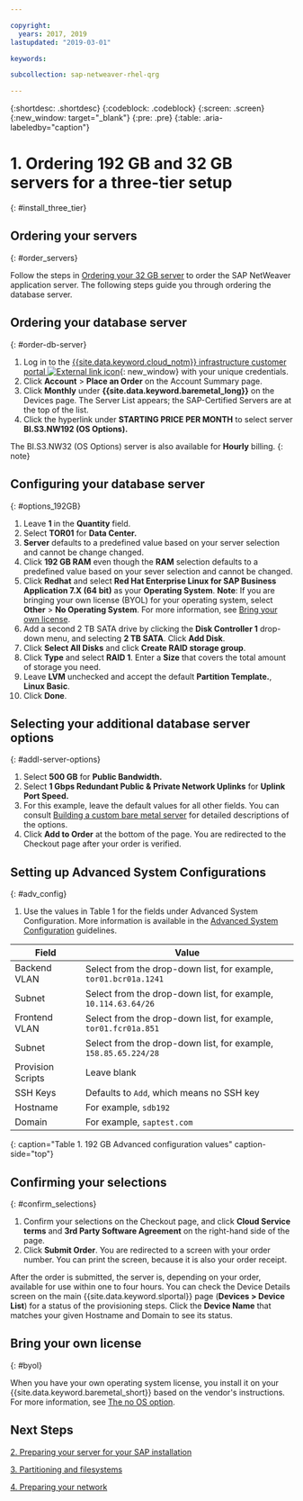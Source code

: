 ```yaml
---

copyright:
  years: 2017, 2019
lastupdated: "2019-03-01"

keywords:

subcollection: sap-netweaver-rhel-qrg

---
```


{:shortdesc: .shortdesc}
{:codeblock: .codeblock}
{:screen: .screen}
{:new_window: target="_blank"}
{:pre: .pre}
{:table: .aria-labeledby="caption"}

# 1. Ordering 192 GB and 32 GB servers for a three-tier setup
{: #install_three_tier}

## Ordering your servers
{: #order_servers}

Follow the steps in [Ordering your 32 GB server](/docs/infrastructure/sap-netweaver-rhel-qrg?topic=sap-netweaver-rhel-qrg-install_32GB#order_32GB) to order the SAP NetWeaver application server. The following steps guide you through ordering the database server.

## Ordering your database server
{: #order-db-server}

1. Log in to the [{{site.data.keyword.cloud_notm}} infrastructure customer portal ![External link icon](../icons/launch-glyph.svg "External link icon")](https://control.softlayer.com){: new_window} with your unique credentials.
2. Click  **Account** > **Place an Order** on the Account Summary page.
3. Click **Monthly** under **{{site.data.keyword.baremetal_long}}** on the Devices page. The Server List appears; the SAP-Certified Servers are at the top of the list.
4. Click the hyperlink under **STARTING PRICE PER MONTH** to select server **BI.S3.NW192 (OS Options).**

The BI.S3.NW32 (OS Options) server is also available for **Hourly** billing.
{: note}

## Configuring your database server
{: #options_192GB}

1. Leave **1** in the **Quantity** field.
2. Select **TOR01** for **Data Center.**
3. **Server** defaults to a predefined value based on your server selection and cannot be change changed.
4. Click **192 GB RAM** even though the **RAM** selection defaults to a predefined value based on your sever selection and cannot be changed.
5. Click **Redhat** and select **Red Hat Enterprise Linux for SAP Business Application 7.X (64 bit)** as your **Operating System**. **Note**: If you are bringing your own license (BYOL) for your operating system, select **Other** > **No Operating System**. For more information, see [Bring your own license](#byol).
6. Add a second 2 TB SATA drive by clicking the **Disk Controller 1** drop-down menu, and selecting **2 TB SATA**. Click **Add Disk**.
7. Click **Select All Disks** and click **Create RAID storage group**.
8. Click **Type** and select **RAID 1**. Enter a **Size** that covers the total amount of storage you need.
9. Leave **LVM** unchecked and accept the default **Partition Template.**, **Linux Basic**.
10. Click **Done**.

## Selecting your additional database server options
{: #addl-server-options}

1. Select **500 GB** for **Public Bandwidth.**
2. Select **1 Gbps Redundant Public & Private Network Uplinks** for **Uplink Port Speed.**
3. For this example, leave the default values for all other fields. You can consult [Building a custom bare metal server](/docs/bare-metal?topic=bare-metal-ordering-baremetal-server#addl-server-options) for detailed descriptions of the options.
4.	Click **Add to Order** at the bottom of the page. You are redirected to the Checkout page after your order is verified.

## Setting up Advanced System Configurations
{: #adv_config}

1. Use the values in Table 1 for the fields under Advanced System Configuration. More information is available in the [Advanced System Configuration](/docs/bare-metal?topic=bare-metal-ordering-baremetal-server#adv-system-config) guidelines.

|              Field               |      Value                                                           |
| -------------------------------- | -------------------------------------------------------------------- |
|Backend VLAN                      | Select from the drop-down list, for example, `tor01.bcr01a.1241`     |
|Subnet                            | Select from the drop-down list, for example, `10.114.63.64/26`       |
|Frontend VLAN                     | Select from the drop-down list, for example, `tor01.fcr01a.851`      |
|Subnet                            | Select from the drop-down list, for example, `158.85.65.224/28`      |
|Provision Scripts                 | Leave blank                                                          |
|SSH Keys                          | Defaults to `Add`, which means no SSH key                            |
|Hostname                          | For example, `sdb192`                                                |
|Domain                            | For example, `saptest.com`                                           |
{: caption="Table 1. 192 GB Advanced configuration values" caption-side="top"}  

## Confirming your selections
{: #confirm_selections}

1. Confirm your selections on the Checkout page, and click **Cloud Service terms** and **3rd Party Software Agreement** on the right-hand side of the page.
2. Click **Submit Order**. You are redirected to a screen with your order number. You can print the screen, because it is also your order receipt.

After the order is submitted, the server is, depending on your order, available for use within one to four hours. You can check the Device Details screen on the main {{site.data.keyword.slportal}} page (**Devices > Device List**) for a status of the provisioning steps. Click the **Device Name** that matches your given Hostname and Domain to see its status.

## Bring your own license
{: #byol}

When you have your own operating system license, you install it on your {{site.data.keyword.baremetal_short}} based on the vendor's instructions. For more information, see [The no OS option](/docs/bare-metal?topic=bare-metal-the-no-os-option#how-to-install-an-operating-system-on-a-no-os-server-).

## Next Steps

  [2. Preparing your server for your SAP installation](/docs/infrastructure/sap-netweaver-rhel-qrg?topic=sap-netweaver-rhel-qrg-prepare_256GB)

  [3. Partitioning and filesystems](/docs/infrastructure/sap-netweaver-rhel-qrg?topic=sap-netweaver-rhel-qrg-3-partitioning-and-file-systems)

  [4. Preparing your network](/docs/infrastructure/sap-netweaver-rhel-qrg?topic=sap-netweaver-rhel-qrg-network#network)
